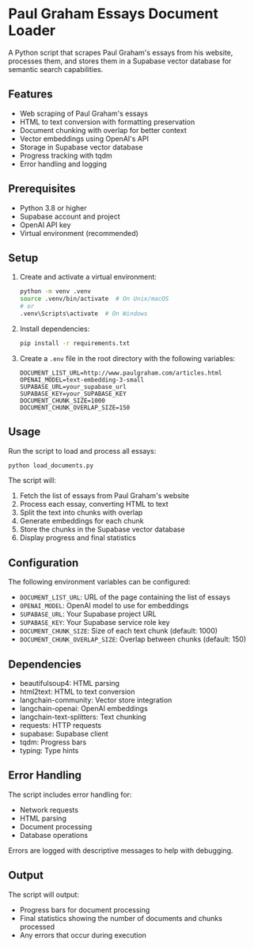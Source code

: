 # Paul Graham Essays Document Loader

A Python script that scrapes Paul Graham's essays from his website, processes them, and stores them in a Supabase vector database for semantic search capabilities.

## Features

- Web scraping of Paul Graham's essays
- HTML to text conversion with formatting preservation
- Document chunking with overlap for better context
- Vector embeddings using OpenAI's API
- Storage in Supabase vector database
- Progress tracking with tqdm
- Error handling and logging

## Prerequisites

- Python 3.8 or higher
- Supabase account and project
- OpenAI API key
- Virtual environment (recommended)

## Setup

1. Create and activate a virtual environment:
   ```bash
   python -m venv .venv
   source .venv/bin/activate  # On Unix/macOS
   # or
   .venv\Scripts\activate  # On Windows
   ```

2. Install dependencies:
   ```bash
   pip install -r requirements.txt
   ```

3. Create a `.env` file in the root directory with the following variables:
   ```
   DOCUMENT_LIST_URL=http://www.paulgraham.com/articles.html
   OPENAI_MODEL=text-embedding-3-small
   SUPABASE_URL=your_supabase_url
   SUPABASE_KEY=your_SUPABASE_KEY
   DOCUMENT_CHUNK_SIZE=1000
   DOCUMENT_CHUNK_OVERLAP_SIZE=150
   ```

## Usage

Run the script to load and process all essays:
```bash
python load_documents.py
```

The script will:
1. Fetch the list of essays from Paul Graham's website
2. Process each essay, converting HTML to text
3. Split the text into chunks with overlap
4. Generate embeddings for each chunk
5. Store the chunks in the Supabase vector database
6. Display progress and final statistics

## Configuration

The following environment variables can be configured:

- `DOCUMENT_LIST_URL`: URL of the page containing the list of essays
- `OPENAI_MODEL`: OpenAI model to use for embeddings
- `SUPABASE_URL`: Your Supabase project URL
- `SUPABASE_KEY`: Your Supabase service role key
- `DOCUMENT_CHUNK_SIZE`: Size of each text chunk (default: 1000)
- `DOCUMENT_CHUNK_OVERLAP_SIZE`: Overlap between chunks (default: 150)

## Dependencies

- beautifulsoup4: HTML parsing
- html2text: HTML to text conversion
- langchain-community: Vector store integration
- langchain-openai: OpenAI embeddings
- langchain-text-splitters: Text chunking
- requests: HTTP requests
- supabase: Supabase client
- tqdm: Progress bars
- typing: Type hints

## Error Handling

The script includes error handling for:
- Network requests
- HTML parsing
- Document processing
- Database operations

Errors are logged with descriptive messages to help with debugging.

## Output

The script will output:
- Progress bars for document processing
- Final statistics showing the number of documents and chunks processed
- Any errors that occur during execution